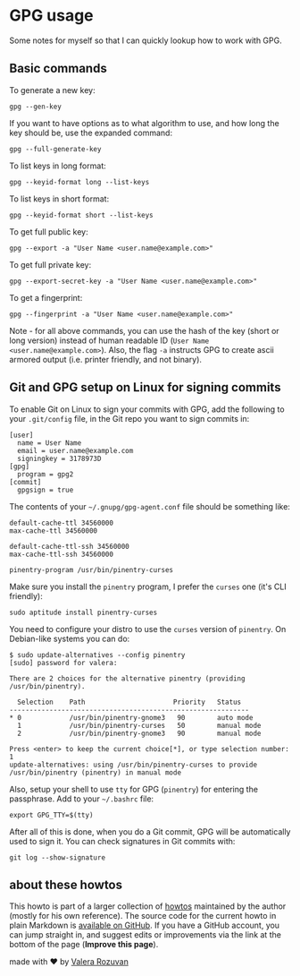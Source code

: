 # GPG usage

Some notes for myself so that I can quickly lookup how to work with GPG.

## Basic commands

To generate a new key:

```shell
gpg --gen-key
```

If you want to have options as to what algorithm to use, and how long the key should be, use the expanded command:

```shell
gpg --full-generate-key
```

To list keys in long format:

```shell
gpg --keyid-format long --list-keys
```

To list keys in short format:

```shell
gpg --keyid-format short --list-keys
```

To get full public key:

```shell
gpg --export -a "User Name <user.name@example.com>"
```

To get full private key:

```shell
gpg --export-secret-key -a "User Name <user.name@example.com>"
```

To get a fingerprint:

```shell
gpg --fingerprint -a "User Name <user.name@example.com>"
```

Note - for all above commands, you can use the hash of the key (short or long version) instead of human readable ID (`User Name <user.name@example.com>`). Also, the flag `-a` instructs GPG to create ascii armored output (i.e. printer friendly, and not binary).

## Git and GPG setup on Linux for signing commits

To enable Git on Linux to sign your commits with GPG, add the following to your `.git/config` file, in the Git repo you want to sign commits in:

```text
[user]
  name = User Name
  email = user.name@example.com
  signingkey = 3178973D
[gpg]
  program = gpg2
[commit]
  gpgsign = true
```

The contents of your `~/.gnupg/gpg-agent.conf` file should be something like:

```text
default-cache-ttl 34560000
max-cache-ttl 34560000

default-cache-ttl-ssh 34560000
max-cache-ttl-ssh 34560000

pinentry-program /usr/bin/pinentry-curses
```

Make sure you install the `pinentry` program, I prefer the `curses` one (it's CLI friendly):

```shell
sudo aptitude install pinentry-curses
```

You need to configure your distro to use the `curses` version of `pinentry`. On Debian-like systems you can do:

```text
$ sudo update-alternatives --config pinentry
[sudo] password for valera:

There are 2 choices for the alternative pinentry (providing /usr/bin/pinentry).

  Selection    Path                      Priority   Status
------------------------------------------------------------
* 0            /usr/bin/pinentry-gnome3   90        auto mode
  1            /usr/bin/pinentry-curses   50        manual mode
  2            /usr/bin/pinentry-gnome3   90        manual mode

Press <enter> to keep the current choice[*], or type selection number: 1
update-alternatives: using /usr/bin/pinentry-curses to provide /usr/bin/pinentry (pinentry) in manual mode
```

Also, setup your shell to use `tty` for GPG (`pinentry`) for entering the passphrase. Add to your `~/.bashrc` file:

```text
export GPG_TTY=$(tty)
```

After all of this is done, when you do a Git commit, GPG will be automatically used to sign it. You can check signatures in Git commits with:

```shell
git log --show-signature
```

## about these howtos

This howto is part of a larger collection of [howtos](https://howtos.rozuvan.net/) maintained by the author (mostly for his own reference). The source code for the current howto in plain Markdown is [available on GitHub](https://github.com/valera-rozuvan/howtos/blob/main/docs/019-gpg-usage.md). If you have a GitHub account, you can jump straight in, and suggest edits or improvements via the link at the bottom of the page (**Improve this page**).

made with ❤ by [Valera Rozuvan](https://valera.rozuvan.net/)
